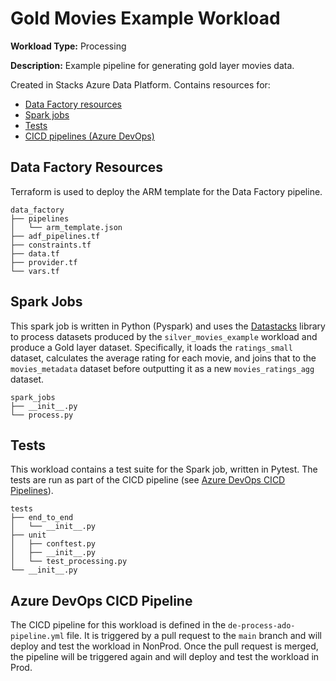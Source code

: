 # Gold Movies Example Workload

__Workload Type:__ Processing

__Description:__ Example pipeline for generating gold layer movies data.

Created in Stacks Azure Data Platform. Contains resources for:

* [Data Factory resources](#Data-Factory-Resources)
* [Spark jobs](#Spark-Jobs)
* [Tests](#Tests)
* [CICD pipelines (Azure DevOps)](#Azure-DevOps-CICD-Pipeline)

## Data Factory Resources

Terraform is used to deploy the ARM template for the Data Factory pipeline.
```
data_factory
├── pipelines
│   └── arm_template.json
├── adf_pipelines.tf
├── constraints.tf
├── data.tf
├── provider.tf
└── vars.tf
```

## Spark Jobs

This spark job is written in Python (Pyspark) and uses the [Datastacks](../../../datastacks) library to process datasets produced by the `silver_movies_example` workload and produce a Gold layer dataset. Specifically, it loads the `ratings_small` dataset, calculates the average rating for each movie, and joins that to the `movies_metadata` dataset before outputting it as a new `movies_ratings_agg` dataset.

```
spark_jobs
├── __init__.py
└── process.py
```


## Tests

This workload contains a test suite for the Spark job, written in Pytest. The tests are run as part of the CICD pipeline (see [Azure DevOps CICD Pipelines](#Azure-DevOps-CICD-Pipeline)).

```
tests
├── end_to_end
│   └── __init__.py
├── unit
│   ├── conftest.py
│   ├── __init__.py
│   └── test_processing.py
└── __init__.py
```


## Azure DevOps CICD Pipeline

The CICD pipeline for this workload is defined in the `de-process-ado-pipeline.yml` file. It is triggered by a pull request to the `main` branch and will deploy and test the workload in NonProd.
Once the pull request is merged, the pipeline will be triggered again and will deploy and test the workload in Prod.
